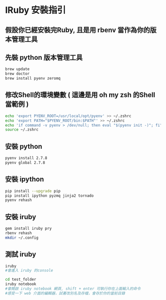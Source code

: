 # IRuby 安裝指引

假設你已經安裝完Ruby, 且是用 rbenv 當作為你的版本管理工具
--

先裝 python 版本管理工具
--

```sh
brew update
brew doctor
brew install pyenv zeromq
```

修改Shell的環境變數 ( 這邊是用 oh my zsh 的Shell 當範例 )
--

```sh
echo 'export PYENV_ROOT=/usr/local/opt/pyenv' >> ~/.zshrc
echo 'export PATH="$PYENV_ROOT/bin:$PATH"' >> ~/.zshrc
echo 'if command -v pyenv > /dev/null; then eval "$(pyenv init -)"; fi"' >> ~/.zshrc
source ~/.zshrc
```

安裝 python
--

```sh
pyenv install 2.7.8
pyenv global 2.7.8
```

安裝 ipython
--

```sh
pip install --upgrade pip
pip install ipython pyzmq jinja2 tornado
pyenv rehash
```

安裝 iruby
--

```sh
gem install iruby pry
rbenv rehash
mkdir ~/.config
```

測試 iruby
--

```sh
iruby
#會進入 iruby 的console
```

```sh
cd test_folder
iruby notebook
#會開啟 iruby notebook 網頁, shift + enter 可執行你在上面輸入的命令
#感受一下 web 介面的編輯器，試著改別名及存檔，會存於你的當前目錄
```



